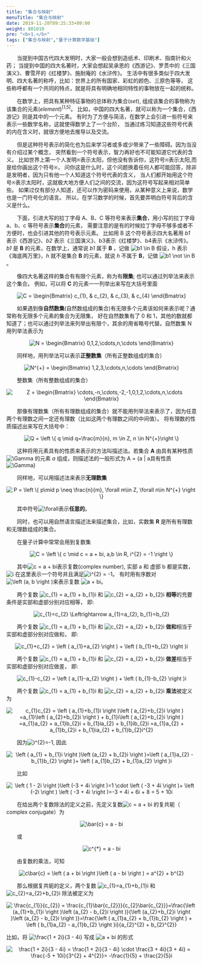 ```yaml
---
title: "集合与映射"
menuTitle: "集合与映射"
date: 2019-11-20T09:25:33+09:00
weight: 801010
pre: "<b>1.</b>"
tags: ["集合与映射","量子计算数学基础"]
---
```


&emsp;&emsp;当提到中国古代四大发明时，大家一般会想到造纸术、印刷术、指南针和火药；
当提到中国的四大名著时，大家会想起吴承恩的《西游记》、罗贯中的《三国演义》、曹雪芹的《红楼梦》、施耐庵的《水浒传》。
生活中有很多类似于四大发明、四大名著的称呼，比如：世界上的所有国家、彩虹的颜色、三原色等等，
这些称呼都有一个共同的特点，就是将具有明确地相同特性的事物放在一起的统称。

&emsp;&emsp;在数学上，把具有某种特征事物的总体称为集合(*set*), 
组成该集合的事物称为该集合的元素(*element*)<sup>[1,5]</sup>。
比如，中国的四大名著，就可以称为一个集合，《西游记》则是其中的一个元素。
有时为了方便与简洁，在数学上会引进一些符号来表示一些数学名称，这就使得数学上了一个台阶，
当通过练习知道这些符号代表的内在含义时，就很方便地去推导以及交流。

&emsp;&emsp;但是这种符号表示的简化也为后来学习者或多或少带来了一些障碍。因为当没有介绍过某个概念，
突然看到一个符号表示，智力再好也不可能知道它代表的含义。
比如世界上第一个人发明`※`表示太阳，但他没有告诉你，这符号`※`表示太阳,而是给你画出这个符号`※`，
问你这是什么时，这个问题换着任何人都可能回答，除非是发明者，因为只有他一个人知道这个符号代表的含义，
当人们都开始用这个符号`※`表示太阳时，这就极大地方便人们之间的交流，因为这符号写起来相对简单些。
如果过仅有部分人知道，还可以作为密码来使用，从某种意义上来说，数学也是一门符号化的语言。
所以，在学习数学的时候，首先要弄明白符号背后的含义是什么。

&emsp;&emsp;下面，引进大写的拉丁字母 A、B、C 等符号来表示**集合**，用小写的拉丁字母 a、b、c 等符号表示**集合**的元素，
需要注意的是有的时候拉丁字母不够多或者不方便时，也会引进其他的符号表示元素。
比如用 B 这个符号表示四大名著用 *b1* 表示《西游记》、*b2* 表示《三国演义》、b3表示《红楼梦》、b4表示《水浒传》。
*b1* 是 **B** 的元素，在数学上，通常说 *b1* 属于 **B** ，记做 <img src="https://latex.codecogs.com/gif.latex?\dpi{120}&space;b1&space;\in&space;B" title="b1 \in B" style="margin: auto; display: inline;"/>
假设，h 表示《海底两万里》，*h* 就不是集合 **B** 的元素，就说 *h* 不属于 **B**，记做 <img src="https://latex.codecogs.com/gif.latex?\dpi{120}&space;b1&space;\not&space;\in&space;B" title="b1 \not \in B" style="margin: auto; display: inline;"/>。

&emsp;&emsp;像四大名著这样的集合有有限个元素，称为有**限集**; 也可以通过列举法来表示这个集合。
例如，可以将 **C** 的元素一一列举出来写在大括号里面

<div align=center>
<img src="https://latex.codecogs.com/gif.latex?\dpi{150}&space;C&space;=&space;\begin{Bmatrix}&space;c_{1},&space;&&space;c_{2},&space;&&space;c_{3},&space;&&space;c_{4}&space;\end{Bmatrix}" title="C = \begin{Bmatrix} c_{1}, & c_{2}, & c_{3}, & c_{4} \end{Bmatrix}" />
</div>

&emsp;&emsp;如果遇到像**自然数集**(自然数组成的集合)有无限多个元素该如何来表示呢？通常称有无限多个元素的集合为无限集，
好在自然数集有了 0 和 1，其他的数就都知道了；也可以通过列举法来列举出有限个，其余的用省略号代替。自然数集 N 用列举法表示为

<div align=center>
<img src="https://latex.codecogs.com/gif.latex?\dpi{150}&space;N&space;=&space;\begin{Bmatrix}&space;0,1,2,\cdots,n,\cdots&space;\end{Bmatrix}" title="N = \begin{Bmatrix} 0,1,2,\cdots,n,\cdots \end{Bmatrix}" />
</div>

&emsp;&emsp;同样地，用列举法可以表示**正整数集**（所有正整数组成的集合）

<div align=center>
<img src="https://latex.codecogs.com/gif.latex?\dpi{150}&space;N^{&plus;}&space;=&space;\begin{Bmatrix}&space;1,2,3,\cdots,n,\cdots&space;\end{Bmatrix}" title="N^{+} = \begin{Bmatrix} 1,2,3,\cdots,n,\cdots \end{Bmatrix}" />
</div>

&emsp;&emsp;整数集（所有整数组成的集合）

<div align=center>
<img src="https://latex.codecogs.com/gif.latex?\dpi{150}&space;Z&space;=&space;\begin{Bmatrix}&space;\cdots,-n,\cdots,-2,-1,0,1,2,\cdots,n,\cdots&space;\end{Bmatrix}" title="Z = \begin{Bmatrix} \cdots,-n,\cdots,-2,-1,0,1,2,\cdots,n,\cdots \end{Bmatrix}" />
</div>

&emsp;&emsp;那像有理数集（所有有理数组成的集合）就不能用列举法来表示了，因为任意两个有理数之间一定还有理数（比如这两个有理数之间的中间值）。
将有理数的性质描述出来写在大括号中：

<div align=center>
<img src="https://latex.codecogs.com/gif.latex?\dpi{150}&space;Q&space;=&space;\left&space;\{&space;q&space;\mid&space;q=\frac{m}{n},&space;m&space;\in&space;Z,&space;n&space;\in&space;N^{&plus;}&space;\right&space;\}" title="Q = \left \{ q \mid q=\frac{m}{n}, m \in Z, n \in N^{+}\right \}" />
</div>

&emsp;&emsp;这种将用元素具有的性质来表示的方法叫描述法。若集合 **A** 由具有某种性质 <img src="https://latex.codecogs.com/gif.latex?\Gamma" title="\Gamma" style="margin: auto; display: inline;"/> 的元素 *a* 组成，则描述法的一般形式为
A = {a | a具有性质<img src="https://latex.codecogs.com/gif.latex?\Gamma" title="\Gamma" style="margin: auto; display: inline;"/>}

&emsp;&emsp;同样地，可以用描述法来表示**无理数集**

<div align=center>
<img src="https://latex.codecogs.com/gif.latex?\dpi{150}&space;P&space;=&space;\left\{&space;p\mid&space;p&space;\neq&space;\frac{n}{m},&space;\forall&space;m\in&space;Z,&space;\forall&space;n\in&space;N^{&plus;}&space;\right&space;\}" title="P = \left \{ p\mid p \neq \frac{n}{m}, \forall m\in Z, \forall n\in N^{+} \right \}" />
</div>

&emsp;&emsp;其中符号<img src="https://latex.codecogs.com/gif.latex?\dpi{120}&space;\forall" title="\forall" style="margin: auto; display: inline;"/>表示**任意的**。

&emsp;&emsp;同时，也可以用自然语言描述法来描述集合，比如，实数集 **R** 是所有有理数和无理数组成的集合。

&emsp;&emsp;在量子计算中常常会用到复数集

<div align=center>
<img src="https://latex.codecogs.com/gif.latex?\dpi{150}&space;C&space;=&space;\left\{&space;c&space;\mid&space;c&space;=&space;a&space;&plus;&space;bi,&space;a,b&space;\in&space;R,&space;i^{2}&space;=&space;-1&space;\right&space;\}" title="C = \left \{ c \mid c = a + bi, a,b \in R, i^{2} = -1 \right \}" />
</div>

&emsp;&emsp;其中<img src="https://latex.codecogs.com/gif.latex?c&space;=&space;a&space;&plus;&space;bi" title="c = a + bi" style="margin: auto; display: inline;"/>表示复数(complex number), 
实部 a 和 虚部 b 都是实数， <img src="https://latex.codecogs.com/gif.latex?i" title="i" style="margin: auto; display: inline;"/>
在这里表示一个符号并且满足<img src="https://latex.codecogs.com/gif.latex?i^{2}&space;=&space;-1" title="i^{2} = -1" style="margin: auto; display: inline;"/>。
有时用有序数对 <img src="https://latex.codecogs.com/gif.latex?\left&space;(a,&space;b&space;\right&space;)" title="\left (a, b \right )" style="margin: auto; display: inline;"/>来表示复数 <img src="https://latex.codecogs.com/gif.latex?a&space;&plus;&space;bi" title="a + bi" style="margin: auto; display: inline;"/>。

&emsp;&emsp;两个复数 <img src="https://latex.codecogs.com/gif.latex?c_{1}&space;=&space;a_{1}&space;&plus;&space;b_{1}i" title="c_{1} = a_{1} + b_{1}i" style="margin: auto; display: inline;"/> 
和 <img src="https://latex.codecogs.com/gif.latex?c_{2}&space;=&space;a_{2}&space;&plus;&space;b_{2}i" title="c_{2} = a_{2} + b_{2}i" style="margin: auto; display: inline;"/> 
**相等**的充要条件是实部和虚部分别对应相等， 即:

<div align=center>
<img src="https://latex.codecogs.com/gif.latex?\dpi{150}&space;c_{1}=c_{2}&space;\Leftrightarrow&space;a_{1}=a_{2},&space;b_{1}=b_{2}" title="c_{1}=c_{2} \Leftrightarrow a_{1}=a_{2}, b_{1}=b_{2}" />
</div>

&emsp;&emsp;两个复数 <img src="https://latex.codecogs.com/gif.latex?c_{1}&space;=&space;a_{1}&space;&plus;&space;b_{1}i" title="c_{1} = a_{1} + b_{1}i" style="margin: auto; display: inline;"/> 
和 <img src="https://latex.codecogs.com/gif.latex?c_{2}&space;=&space;a_{2}&space;&plus;&space;b_{2}i" title="c_{2} = a_{2} + b_{2}i" style="margin: auto; display: inline;"/>
**做和**相当于实部和虚部分别对应做和， 即:

<div align=center>
<img src="https://latex.codecogs.com/gif.latex?\dpi{150}&space;c_{1}&plus;c_{2}&space;=&space;\left&space;(&space;a_{1}&plus;a_{2}&space;\right&space;)&space;&plus;&space;\left&space;(&space;b_{1}&plus;b_{2}&space;\right&space;)i" title="c_{1}+c_{2} = \left ( a_{1}+a_{2} \right ) + \left ( b_{1}+b_{2} \right )i" />
</div>

&emsp;&emsp;两个复数 <img src="https://latex.codecogs.com/gif.latex?c_{1}&space;=&space;a_{1}&space;&plus;&space;b_{1}i" title="c_{1} = a_{1} + b_{1}i" style="margin: auto; display: inline;"/>
和 <img src="https://latex.codecogs.com/gif.latex?c_{2}&space;=&space;a_{2}&space;&plus;&space;b_{2}i" title="c_{2} = a_{2} + b_{2}i" style="margin: auto; display: inline;"/>
**做差**相当于实部和虚部分别对应做差， 即:

<div align=center>
<img src="https://latex.codecogs.com/gif.latex?\dpi{150}&space;c_{1}-c_{2}&space;=&space;\left&space;(&space;a_{1}-a_{2}&space;\right&space;)&space;&plus;&space;\left&space;(&space;b_{1}-b_{2}&space;\right&space;)i" title="c_{1}-c_{2} = \left ( a_{1}-a_{2} \right ) + \left ( b_{1}-b_{2} \right )i" />
</div>

&emsp;&emsp;两个复数 <img src="https://latex.codecogs.com/gif.latex?c_{1}&space;=&space;a_{1}&space;&plus;&space;b_{1}i" title="c_{1} = a_{1} + b_{1}i" style="margin: auto; display: inline;"/> 
和 <img src="https://latex.codecogs.com/gif.latex?c_{2}&space;=&space;a_{2}&space;&plus;&space;b_{2}i" title="c_{2} = a_{2} + b_{2}i" style="margin: auto; display: inline;"/>
**乘法**被定义为

<div align=center>
<img src="https://latex.codecogs.com/gif.latex?\dpi{150}&space;c_{1}c_{2}&space;=&space;\left&space;(&space;a_{1}&plus;b_{1}i&space;\right&space;)\left&space;(&space;a_{2}&plus;b_{2}i&space;\right&space;)&space;=a_{1}\left&space;(&space;a_{2}&plus;b_{2}i&space;\right&space;)&space;&plus;&space;b_{1}i\left&space;(&space;a_{2}&plus;b_{2}i&space;\right&space;)&space;=a_{1}a_{2}&space;&plus;&space;a_{1}b_{2}i&space;&plus;&space;b_{1}ia_{2}&space;&plus;&space;b_{1}ib_{2}i&space;=a_{1}a_{2}&space;&plus;&space;a_{1}b_{2}i&space;&plus;&space;b_{1}ia_{2}&space;&plus;&space;b_{1}b_{2}i^{2}" title="c_{1}c_{2} = \left ( a_{1}+b_{1}i \right )\left ( a_{2}+b_{2}i \right ) =a_{1}\left ( a_{2}+b_{2}i \right ) + b_{1}i\left ( a_{2}+b_{2}i \right ) =a_{1}a_{2} + a_{1}b_{2}i + b_{1}ia_{2} + b_{1}ib_{2}i =a_{1}a_{2} + a_{1}b_{2}i + b_{1}ia_{2} + b_{1}b_{2}i^{2}" />
</div>

&emsp;&emsp;因为<img src="https://latex.codecogs.com/gif.latex?i^{2}=-1" title="i^{2}=-1" style="margin: auto; display: inline;"/>, 因此

<div align=center>
<img src="https://latex.codecogs.com/gif.latex?\dpi{150}&space;\left&space;(&space;a_{1}&space;&plus;&space;b_{1}i&space;\right&space;)\left&space;(a_{2}&space;&plus;&space;b_{2}i&space;\right&space;)=\left&space;(&space;a_{1}a_{2}&space;-&space;b_{1}b_{2}&space;\right&space;)&plus;&space;\left&space;(&space;a_{1}b_{2}&space;&plus;&space;b_{1}a_{2}&space;\right&space;)i" title="\left ( a_{1} + b_{1}i \right )\left (a_{2} + b_{2}i \right )=\left ( a_{1}a_{2} - b_{1}b_{2} \right )+ \left ( a_{1}b_{2} + b_{1}a_{2} \right )i" />
</div>

&emsp;&emsp;比如

<div align=center>
<img src="https://latex.codecogs.com/gif.latex?\dpi{150}&space;\left&space;(&space;1&space;-&space;2i&space;\right&space;)\left&space;(-3&space;&plus;&space;4i&space;\right&space;)=1&space;\cdot&space;\left&space;(&space;-3&space;&plus;&space;4i&space;\right&space;)&plus;&space;\left&space;(-2i&space;\right&space;)&space;\left&space;(&space;-3&space;&plus;&space;4i&space;\right&space;)=-3&space;&plus;&space;4i&space;&plus;&space;6i&space;&plus;&space;8&space;=&space;5&space;&plus;&space;10i" title="\left ( 1 - 2i \right )\left (-3 + 4i \right )=1 \cdot \left ( -3 + 4i \right )+ \left (-2i \right ) \left ( -3 + 4i \right )=-3 + 4i + 6i + 8 = 5 + 10i" />
</div>

&emsp;&emsp;在给出两个复数除法的定义之前，先定义复数<img src="https://latex.codecogs.com/gif.latex?c&space;=&space;a&space;&plus;&space;bi" title="c = a + bi" style="margin: auto; display: inline;"/>
的复共轭（ complex conjugate）为

<div align=center>
<img src="https://latex.codecogs.com/gif.latex?\dpi{150}&space;\bar{c}&space;=&space;a&space;-&space;bi" title="\bar{c} = a - bi" />
</div>

&emsp;&emsp;或

<div align=center>
<img src="https://latex.codecogs.com/gif.latex?\dpi{150}&space;c^{*}&space;=&space;a&space;-&space;bi" title="c^{*} = a - bi" />
</div>

&emsp;&emsp;由复数的乘法，可知

<div align=center>
<img src="https://latex.codecogs.com/gif.latex?\dpi{150}&space;c\bar{c}&space;=&space;\left&space;(&space;a&space;&plus;&space;bi&space;\right&space;)\left&space;(&space;a&space;-&space;bi&space;\right&space;)&space;=&space;a^{2}&space;&plus;&space;b^{2}" title="c\bar{c} = \left ( a + bi \right )\left ( a - bi \right ) = a^{2} + b^{2}" />
</div>

&emsp;&emsp;那么根据复共轭的定义，两个复数
<img src="https://latex.codecogs.com/gif.latex?c_{1}=a_{1}&plus;b_{1}i" title="c_{1}=a_{1}+b_{1}i" style="margin: auto; display: inline;"/>
和
<img src="https://latex.codecogs.com/gif.latex?c_{2}=a_{2}&plus;b_{2}i" title="c_{2}=a_{2}+b_{2}i" style="margin: auto; display: inline;"/>
除法被定义为

<div align=center>
<img src="https://latex.codecogs.com/gif.latex?\dpi{150}&space;\frac{c_{1}}{c_{2}}&space;=&space;\frac{c_{1}\bar{c_{2}}}{c_{2}\bar{c_{2}}}=\frac{\left&space;(a_{1}&plus;b_{1}i&space;\right&space;)\left&space;(a_{2}&space;-&space;b_{2}i&space;\right&space;)}{\left&space;(a_{2}&plus;b_{2}i&space;\right&space;)\left&space;(a_{2}&space;-&space;b_{2}i&space;\right&space;)}=\frac{\left&space;(&space;a_{1}a_{2}&space;&plus;&space;b_{1}b_{2}&space;\right&space;)&space;&plus;&space;\left&space;(&space;b_{1}a_{2}&space;-&space;a_{1}b_{2}&space;\right&space;)i}{a_{2}^{2}&space;&plus;&space;b_{2}^{2}}" title="\frac{c_{1}}{c_{2}} = \frac{c_{1}\bar{c_{2}}}{c_{2}\bar{c_{2}}}=\frac{\left (a_{1}+b_{1}i \right )\left (a_{2} - b_{2}i \right )}{\left (a_{2}+b_{2}i \right )\left (a_{2} - b_{2}i \right )}=\frac{\left ( a_{1}a_{2} + b_{1}b_{2} \right ) + \left ( b_{1}a_{2} - a_{1}b_{2} \right )i}{a_{2}^{2} + b_{2}^{2}}" />
</div>

比如，将
<img src="https://latex.codecogs.com/gif.latex?\frac{1&space;&plus;&space;2i}{3&space;-&space;4i}" title="\frac{1 + 2i}{3 - 4i}" style="margin: auto; display: inline;"/>
写成
<img src="https://latex.codecogs.com/gif.latex?a&space;&plus;&space;bi" title="a + bi" style="margin: auto; display: inline;"/>
的形式

<div align=center>
<img src="https://latex.codecogs.com/gif.latex?\dpi{150}&space;\frac{1&space;&plus;&space;2i}{3&space;-&space;4i}&space;=&space;\frac{1&space;&plus;&space;2i}{3&space;-&space;4i}&space;\cdot&space;\frac{3&space;&plus;&space;4i}{3&space;&plus;&space;4i}&space;=&space;\frac{-5&space;&plus;&space;10i}{3^{2}&space;&plus;&space;4^{2}}=&space;-\frac{1}{5}&space;&plus;&space;\frac{2}{5}i" title="\frac{1 + 2i}{3 - 4i} = \frac{1 + 2i}{3 - 4i} \cdot \frac{3 + 4i}{3 + 4i} = \frac{-5 + 10i}{3^{2} + 4^{2}}= -\frac{1}{5} + \frac{2}{5}i" />
</div>